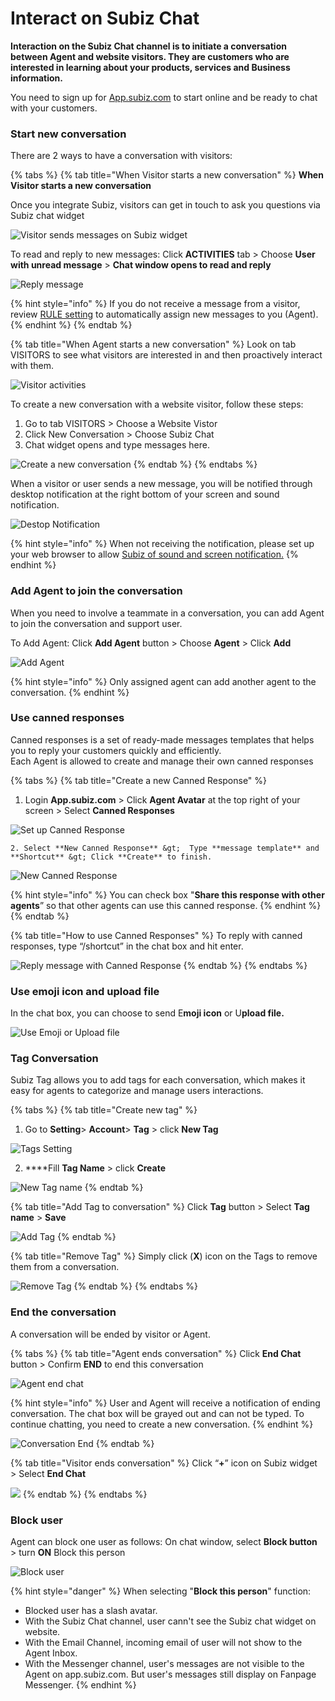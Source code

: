 # Interact on Subiz Chat

**Interaction on the Subiz Chat channel is to initiate a conversation between Agent and website visitors. They are customers who are interested in learning about your products, services and Business information.**

You need to sign up for [App.subiz.com](https://app.subiz.com) to start online and be ready to chat with your customers.

### Start new conversation

There are 2 ways to have a conversation with visitors:

{% tabs %}
{% tab title="When Visitor starts a new conversation" %}
**When Visitor starts a new conversation**

Once you integrate Subiz, visitors can get in touch to ask you questions via Subiz chat widget

![Visitor sends messages on Subiz widget](../../.gitbook/assets/1.-visitor-chat.jpg)

To read and reply to new messages: Click  **ACTIVITIES** tab &gt; Choose **User with unread message** &gt; **Chat window opens to read and reply**

![Reply message](../../.gitbook/assets/2.-reply-user.jpg)

{% hint style="info" %}
If you do not receive a message from a visitor, review [RULE setting](https://subiz.gitbook.io/subiz-document-english/~/edit/primary/getting-started-with-subiz/how-to-use-subiz/distributing-conversations/rule-distributing-conversations) to automatically assign new messages to you \(Agent\).
{% endhint %}
{% endtab %}

{% tab title="When Agent starts a new conversation" %}
Look on tab VISITORS to see what visitors are interested in and then proactively interact with them.

![Visitor activities](../../.gitbook/assets/3.-visitor-tab.jpg)

To create a new conversation with a website visitor, follow these steps:

1. Go to tab  VISITORS &gt; Choose a Website Vistor
2. Click  New Conversation &gt; Choose Subiz Chat
3. Chat widget opens and type messages here.

![Create a new conversation](../../.gitbook/assets/4.-create-new.jpg)
{% endtab %}
{% endtabs %}

When a visitor or user sends a new message, you will be notified through desktop notification at the right bottom of your screen and sound notification.

![Destop Notification](../../.gitbook/assets/4.1-destopn-noti.jpg)

{% hint style="info" %}
When not receiving the notification, please set up your web browser to allow [Subiz of sound and screen notification.](https://subiz.gitbook.io/subiz-document-english/~/edit/primary/getting-started-with-subiz/setting-up-interaction-environments/optimizing-interactive-channels/managing-business-profiles-business-profile-setting/new-message-notification-settings)
{% endhint %}

### **Add Agent to join the conversation**

When you need to involve a teammate in a conversation, you can add Agent to join the conversation and support user.

To Add Agent: Click **Add Agent** button &gt; Choose **Agent** &gt; Click **Add**

![Add Agent](../../.gitbook/assets/5.-add-agent.jpg)

{% hint style="info" %}
Only assigned agent can add another agent to the conversation.
{% endhint %}

### **Use canned responses**

Canned responses is a set of ready-made messages templates that helps you to reply your customers quickly and efficiently.  
Each Agent is allowed to create and manage their own canned responses

{% tabs %}
{% tab title="Create a new Canned Response" %}
1. Login **App.subiz.com** &gt; Click **Agent Avatar** at the top right of your screen &gt; Select **Canned Responses**

![Set up Canned Response](../../.gitbook/assets/6.-canned-respond.jpg)

    2. Select **New Canned Response** &gt;  Type **message template** and **Shortcut** &gt; Click **Create** to finish.

![New Canned Response](../../.gitbook/assets/7.-creat-new.jpg)

{% hint style="info" %}
You can check box "**Share this response with other agents**” so that other agents can use this canned response.
{% endhint %}
{% endtab %}

{% tab title="How to use Canned Responses" %}
To reply with canned responses, type “/shortcut” in the chat box and hit enter.  


![Reply message with Canned Response](../../.gitbook/assets/8.-use-canned.jpg)
{% endtab %}
{% endtabs %}

### **Use emoji icon and upload file**

In the chat box, you can choose to send E**moji icon** or U**pload file.**

![Use Emoji or Upload file](../../.gitbook/assets/6.-emoji%20%281%29.jpg)

### Tag Conversation

Subiz Tag allows you to add tags for each conversation, which makes it easy for agents to categorize and manage users interactions.

{% tabs %}
{% tab title="Create new tag" %}
1. Go to **Setting**&gt; **Account**&gt; **Tag** &gt;  click **New Tag**

![Tags Setting](../../.gitbook/assets/9.-tag-setting.jpg)

   2.  ****Fill **Tag Name** &gt; click **Create**

![New Tag name](../../.gitbook/assets/10.-tag-name.jpg)
{% endtab %}

{% tab title="Add Tag to conversation" %}
Click **Tag** button &gt; Select **Tag name** &gt; **Save**

![Add Tag](../../.gitbook/assets/11.-inset-tag%20%281%29.jpg)
{% endtab %}

{% tab title="Remove Tag" %}
Simply click \(**X**\) icon on the Tags to remove them from a conversation.

![Remove Tag](../../.gitbook/assets/12.-tag-delete.jpg)
{% endtab %}
{% endtabs %}

### **End the conversation**

A conversation will be ended by visitor or Agent.

{% tabs %}
{% tab title="Agent ends conversation" %}
Click **End Chat** button  &gt; Confirm **END** to end this conversation

![Agent end chat](../../.gitbook/assets/14.-end-chat.jpg)

{% hint style="info" %}
User and Agent will receive a notification of ending conversation. The chat box  will be grayed out and can not be typed. To continue chatting, you need to create a new conversation.
{% endhint %}

![Conversation End](../../.gitbook/assets/15.-end-box-chat.jpg)
{% endtab %}

{% tab title="Visitor ends conversation" %}
Click “**+**” icon on Subiz widget  &gt; Select **End Chat**

![](../../.gitbook/assets/16.-visitor-end.jpg)
{% endtab %}
{% endtabs %}

### **Block user**

Agent can block one user as follows: On chat window, select **Block button** &gt; turn **ON** Block this person

![Block user](../../.gitbook/assets/13.-block-user.jpg)

{% hint style="danger" %}
When selecting "**Block this person**" function:

* Blocked user has a slash avatar.
* With the Subiz Chat channel, user cann't see the Subiz chat widget on website.
* With the Email Channel, incoming email of user will not show to the Agent Inbox.
* With the Messenger channel, user's messages are not visible to the Agent on app.subiz.com. But user's messages still display on Fanpage Messenger.
{% endhint %}

